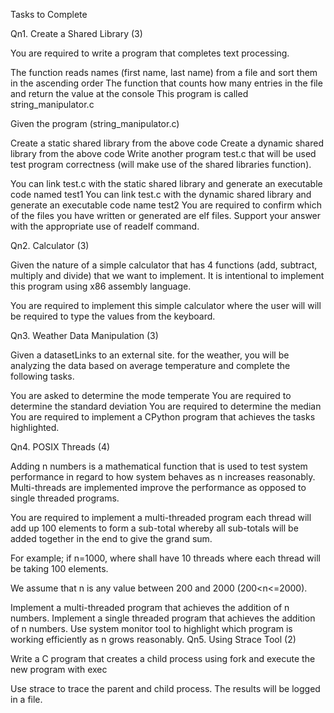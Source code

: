 Tasks to Complete

Qn1. Create a Shared Library (3)

You are required to write a program that completes text processing. 

The function reads names (first name, last name) from a file and sort them in the ascending order
The function that counts how many entries in the file and return the value at the console
This program is called string_manipulator.c

Given the program (string_manipulator.c)

Create a static shared library from the above code
Create a dynamic shared library from the above code
Write another program test.c that will be used test program correctness (will make use of the shared libraries function).

You can link test.c with the static shared library and generate an executable code named test1
You can link test.c with the dynamic shared library and generate an executable code name test2
You are required to confirm which of the files you have written or generated are elf files. Support your answer with the appropriate use of readelf command.

Qn2. Calculator (3)

Given the nature of a simple calculator that has 4 functions (add, subtract, multiply and divide) that we want to implement. It is intentional to implement this program using x86 assembly language.

You are required to implement this simple calculator where the user will will be required to type the values from the keyboard.

Qn3. Weather Data Manipulation (3)

Given a datasetLinks to an external site. for the weather, you will be analyzing the data based on average temperature and complete the following tasks.

You are asked to determine the mode temperate
You are required to determine the standard deviation
You are required to determine the median
You are required to implement a CPython program that achieves the tasks highlighted.

Qn4. POSIX Threads (4)

Adding n numbers is a mathematical function that is used to test system performance in regard to how system behaves as n increases reasonably. Multi-threads are implemented improve the performance as opposed to single threaded programs.

You are required to implement a multi-threaded program each thread will add up 100 elements to form a sub-total whereby all sub-totals will be added together in the end to give the grand sum. 

For example; if n=1000, where shall have 10 threads where each thread will be taking 100 elements. 

We assume that n is any value between 200 and 2000 (200<n<=2000).

Implement a multi-threaded program that achieves the addition of n numbers.
Implement a single threaded program that achieves the addition of n numbers.
Use system monitor tool to highlight which program is working efficiently as n grows reasonably.
Qn5. Using Strace Tool (2)

Write a C program that creates a child process using fork and execute the new program with exec

Use strace to trace the parent and child process. The results will be logged in a file.